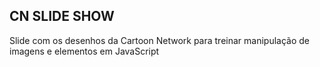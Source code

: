## CN SLIDE SHOW ##

Slide com os desenhos da Cartoon Network para treinar manipulação de imagens e elementos em JavaScript